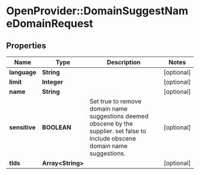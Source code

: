 # OpenProvider::DomainSuggestNameDomainRequest

## Properties
Name | Type | Description | Notes
------------ | ------------- | ------------- | -------------
**language** | **String** |  | [optional] 
**limit** | **Integer** |  | [optional] 
**name** | **String** |  | [optional] 
**sensitive** | **BOOLEAN** | Set true to remove domain name suggestions deemed obscene by the supplier. set false to include obscene domain name suggestions. | [optional] 
**tlds** | **Array&lt;String&gt;** |  | [optional] 

